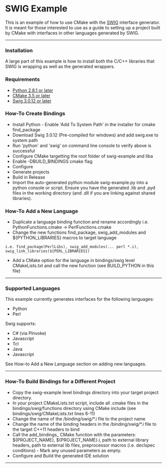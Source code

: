 # SWIG Example

This is an example of how to use CMake with the [SWIG](http://www.swig.org) interface generator. It is meant for those
interested to use as a guide to setting up a project built by CMake with interfaces in other languages generated by
SWIG.

---

### Installation
A large part of this example is how to install both the C/C++ libraries that SWIG is wrapping as well as the generated
wrappers. 

### Requirements

* [Python 2.8.1 or later](https://www.python.org/downloads/)
* [CMake 3.5 or later](https://cmake.org/download/)
* [Swig 3.0.12 or later](http://www.swig.org/download.html)

### How-To Create Bindings
* Install Python - Enable 'Add To System Path' in the installer for cmake find_package
* Download Swig 3.0.12 (Pre-compiled for windows) and add swig.exe to system path 
* Run 'python' and 'swig' on command line console to verify above is successful
* Configure CMake targetting the root folder of swig-example and liba
* Enable -DBUILD_BINDINGS cmake flag
* Configure 
* Generate projects
* Build in Release
* Import the auto-generated python module swig-example.py into a python console or script. Ensure you have the generated .lib and .pyd files in the working directory (and .dll if you are linking against shared libraries).

### How-To Add a New Language
* Duplicate a language binding function and rename accordingly i.e. PythonFunctions.cmake -> PerlFunctions.cmake
* Change the new functions find_package, swig_add_modules and ${PYTHON_LIBRARIES} macros to target language

```
i.e. find_package(PerlLibs), swig_add_modules(... perl *.i), swig_link_libraries(${PERL_LIBRARIES})
```

* Add a CMake option for the language in bindings/swig level CMakeLists.txt and call the new function (see BUILD_PYTHON in this file)


---

### Supported Languages
This example currently generates interfaces for the following languages:

* Python
* Perl

Swig supports:

* C# (via PInvoke)
* Javascript
* Tcl
* Java
* Javascript

See How-to Add a New Language section on adding new languages.

---

### How-To Build Bindings for a Different Project
* Copy the swig-example level bindings directory into your target project directory.
* In your project CMakeLists.txt script, include all .cmake files in the bindings/swig/functions directory using CMake include (see bindings/swig/CMakeLists.txt lines 6-11)
* Change the name of the /binding/swig/*.i file to the project name
* Change the name of the binding headers in the /binding/swig/*.i file to the target C++11 headers to bind
* Call the add_bindings_<language> CMake function with the parameters: ${PROJECT_NAME}, ${PROJECT_NAME}.i, path to external library headers, path to external lib files, preprocessor macros (i.e. declspec conditions) - Mark any unused parameters as empty.
* Configure and Build the generated IDE solution

---
